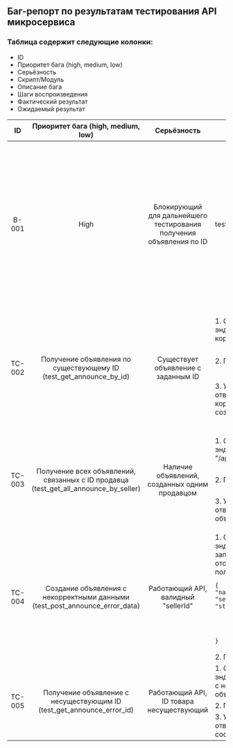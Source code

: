 ## Баг-репорт по результатам тестирования API микросервиса

### Таблица содержит следующие колонки:
- ID
- Приоритет бага (high, medium, low)
- Серьёзность
- Скрипт/Модуль
- Описание бага
- Шаги воспроизведения
- Фактический результат
- Ожидаемый результат

<table>
    <thead>
        <tr>
            <th>ID</th>
            <th>Приоритет бага (high, medium, low)</th>
            <th>Серьёзность</th>
            <th>Скрипт/Модуль</th>
            <th>Описание бага</th>
            <th>Шаги воспроизведения</th>
            <th>Фактический результат</th>
            <th>Ожидаемый результат</th>
        </tr>
    </thead>
    <tbody>
        <tr>
            <td rowspan=3 align="center">B-001</td>
            <td rowspan=3 align="center">High</td>
            <td rowspan=3 align="center">Блокирующий для дальнейшего тестирования получения объявления по ID</td>
	    <td rowspan=3 align="center">test_api.py::test_post_announce</td>
	    <td rowspan=3 align="center">Отсутствует поле 'id' в ответе на создание объявления</td>
            <td align="left">1. Отправить POST-запрос на создание объявления по URL "https://qa-internship.avito.com/api/item".</td> 
	    <td rowspan=3 align="left">
	        <ul type="disc">
		    <li>Статус ответа: 200 OK</li>
		    <li>В теле ответа присутствует строка: "Сохранили объявление - ID", где ID это уникальный идентификатор объявления</li>
	        </ul> 
	    </td>
 	    <td rowspan=3 align="left">Сервер возвращает статус 200 OK, в ответе присутствует сообщение с ID объявления</td>
  	    <td rowspan=3 align="center">FAILED</td>
 	</tr>
        <tr>
            <td align="left">2. В теле запроса передать валидные данные в формате JSON:

```
{
"name": "Nokia",
"price": 12500,
"sellerId": test_seller_ID,
"statistics": {
         "contacts": 25,
         "like": 15,
         "viewCount": 17
	}
}
```
</td> 
</tr>
	<tr>
            <td align="left">3. Извлечь ID созданного объявления из ответа.</td>
        </tr>
        <tr>
            <td rowspan=3 align="center">TC-002</td>
            <td rowspan=3 align="center">Получение объявления по существующему ID (test_get_announce_by_id)</td>
            <td rowspan=3 align="center">Существует объявление с заданным ID</td>
	    <td align="left">1. Отправить GET-запрос на эндпоинт "/item/ID" с корректным ID объявления.</td>
	    <td rowspan=3 align="left">
	    	<ul type="disc">
		    <li>Статус ответа: 200 OK</li>
		    <li>В теле ответа содержится объект с полями 'name', 'price', 'sellerId', 'statistics' и т.д.</li>
	    	</ul>
	    </td>
	    <td rowspan=3 align="left">Если ID объявления существует и он корректный, сервер возвращает данные по объявлению</td>
	    <td rowspan=3 align="center">PASSED</td>
	</tr>
	    <td align="left">2. Проверить статус ответа.</td>
	<tr>
	    <td align="left">3. Убедиться, что в теле ответа содержится корректная информация о созданном объявлении.</td>
	</tr>
         <tr>
            <td rowspan=3 align="center">TC-003</td>
            <td rowspan=3 align="center">Получение всех объявлений, связанных с ID продавца (test_get_all_announce_by_seller)</td>
            <td rowspan=3 align="center">Наличие объявлений, созданных одним продавцом</td>
	    <td align="left">1. Отправить GET-запрос на эндпоинт "/api/1/sellerID/item".</td>
	    <td rowspan=3 align="left">
	    	<ul type="disc">
		    <li>Статус ответа: 200 OK</li>
		    <li>В теле ответа содержится список объявлений продавца, связанных с его ID</li>
	    	</ul>
	    </td>
	    <td rowspan=3 align="left">Запрос возвращает все объявления продавца корректно</td>
	    <td rowspan=3 align="center">PASSED</td>
	</tr>
 	<tr>
	    <td align="left">2. Проверить статус ответа.</td>
	</tr>
	<tr>
	    <td align="left">3. Убедиться, что в теле ответа содержатся объекты объявлений.</td>
	</tr>
            <td rowspan=2 align="center">TC-004</td>
            <td rowspan=2 align="center">Создание объявления с некорректными данными (test_post_announce_error_data)</td>
            <td rowspan=2 align="center">Работающий API, валидный "sellerId"</td>
	    <td align="left">1. Отправить POST-запрос на эндпоинт "/item" с телом запроса, в котором отсутствует обязательное поле "price":

```
{
"name": "Nokia",
"sellerId": "test_seller_ID",
"statistics": {
	"contacts": 25,
	"like": 15,
	"viewCount": 17
       }
}
```
</td>
<td rowspan=2 align="left">
	    	<ul type="disc">
		    <li>Статус ответа: 400 Bad Request</li>
		    <li>В теле ответа содержится сообщение об ошибке валидации, указывающее на отсутствие поля 'price'</li>
	    	</ul>
	    </td>
	    <td rowspan=2 align="left">Сервер возвращает ответ со статусом 200 OK, что является некорректным поведением</td>
	    <td rowspan=2 align="center">FAILED</td>
	</tr>
 	<tr>
	    <td align="left">2. Проверить статус ответа.</td>
	</tr>
            <td rowspan=3 align="center">TC-005</td>
            <td rowspan=3 align="center">Получение объявление с несуществующим ID (test_get_announce_error_id)</td>
            <td rowspan=3 align="center">Работающий API, ID товара несуществующий</td>
	    <td align="left">1. Отправить GET-запрос на эндпоинт "/item/test_error_ID" с несуществующим ID объявления.</td>
	    <td rowspan=3 align="left">
	    	<ul type="disc">
		    <li>Статус ответа: 404 Not Found</li>
		    <li>В теле ответа содержится сообщение об ошибке</li>
	    	</ul>
	    </td>
	    <td rowspan=3 align="left">Сервер корректно возвращает ответ со статусом 404 Not Found</td>
	    <td rowspan=3 align="center">PASSED</td>
	</tr>
	    <td align="left">2. Проверить статус ответа.</td>
	<tr>
	    <td align="left">3. Убедиться, что в теле ответа содержится сообщение об ошибке.</td>
	</tr>
    </tbody>
</table>
